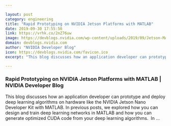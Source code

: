 ```yaml
---

layout: post
category: engineering
title: "Rapid Prototyping on NVIDIA Jetson Platforms with MATLAB"
date: 2019-09-30 17:55:50
link: https://vrhk.co/2nZ76uw
image: https://devblogs.nvidia.com/wp-content/uploads/2019/09/Jetson-MATLAB-3-1.png
domain: devblogs.nvidia.com
author: "NVIDIA Developer Blog"
icon: https://devblogs.nvidia.com/favicon.ico
excerpt: "This blog discusses how an application developer can prototype and deploy deep learning algorithms on hardware like the NVIDIA Jetson Nano Developer Kit with MATLAB. In previous posts, we explored how you can design and train deep learning networks in MATLAB and how you can generate optimized CUDA code from your deep learning algorithms.  In …"

---
```


### Rapid Prototyping on NVIDIA Jetson Platforms with MATLAB | NVIDIA Developer Blog

This blog discusses how an application developer can prototype and deploy deep learning algorithms on hardware like the NVIDIA Jetson Nano Developer Kit with MATLAB. In previous posts, we explored how you can design and train deep learning networks in MATLAB and how you can generate optimized CUDA code from your deep learning algorithms.  In …
